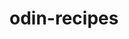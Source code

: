 # odin-recipes
<!-- My current project is making recipes for Odin Project -->
<!-- By the time i have completed this project i should be very familiar -->
<!-- With HTML programming basics -->